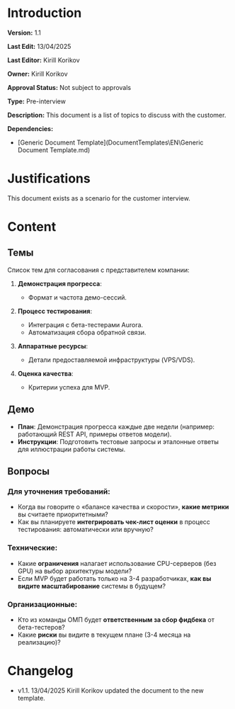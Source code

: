 # Introduction

**Version:** 1.1

**Last Edit:** 13/04/2025

**Last Editor:** Kirill Korikov

**Owner:** Kirill Korikov

**Approval Status:** Not subject to approvals

**Type:** Pre-interview

**Description:** This document is a list of topics to discuss with the customer.

**Dependencies:**
 - [Generic Document Template](DocumentTemplates\EN\Generic Document Template.md)

# Justifications
This document exists as a scenario for the customer interview.

# Content

## Темы  
Список тем для согласования с представителем компании:  

1. **Демонстрация прогресса**:  
   - Формат и частота демо-сессий.  

2. **Процесс тестирования**:  
   - Интеграция с бета-тестерами Aurora.  
   - Автоматизация сбора обратной связи.  

3. **Аппаратные ресурсы**:  
   - Детали предоставляемой инфраструктуры (VPS/VDS).  

4. **Оценка качества**:  
   - Критерии успеха для MVP.  

## Демо  
- **План**: Демонстрация прогресса каждые две недели (например: работающий REST API, примеры ответов модели).  
- **Инструкции**: Подготовить тестовые запросы и эталонные ответы для иллюстрации работы системы.  

## Вопросы  
### Для уточнения требований:  
- Когда вы говорите о «балансе качества и скорости», **какие метрики** вы считаете приоритетными?  
- Как вы планируете **интегрировать чек-лист оценки** в процесс тестирования: автоматически или вручную?  

### Технические:  
- Какие **ограничения** налагает использование CPU-серверов (без GPU) на выбор архитектуры модели?  
- Если MVP будет работать только на 3-4 разработчиках, **как вы видите масштабирование** системы в будущем?  

### Организационные:  
- Кто из команды ОМП будет **ответственным за сбор фидбека** от бета-тестеров?  
- Какие **риски** вы видите в текущем плане (3-4 месяца на реализацию)?  

# Changelog
- v1.1. 13/04/2025 Kirill Korikov updated the document to the new template.
